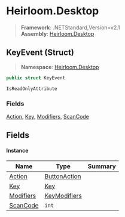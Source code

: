# Heirloom.Desktop

> **Framework**: .NETStandard,Version=v2.1  
> **Assembly**: [Heirloom.Desktop][0]

## KeyEvent (Struct)

> **Namespace**: [Heirloom.Desktop][0]

```cs
public struct KeyEvent
```

`IsReadOnlyAttribute`

### Fields

[Action][1], [Key][2], [Modifiers][3], [ScanCode][4]

## Fields

#### Instance

| Name           | Type              | Summary |
|----------------|-------------------|---------|
| [Action][1]    | [ButtonAction][5] |         |
| [Key][2]       | [Key][6]          |         |
| [Modifiers][3] | [KeyModifiers][7] |         |
| [ScanCode][4]  | `int`             |         |

[0]: ../../Heirloom.Desktop.md
[1]: KeyEvent/Action.md
[2]: KeyEvent/Key.md
[3]: KeyEvent/Modifiers.md
[4]: KeyEvent/ScanCode.md
[5]: ButtonAction.md
[6]: Key.md
[7]: KeyModifiers.md
